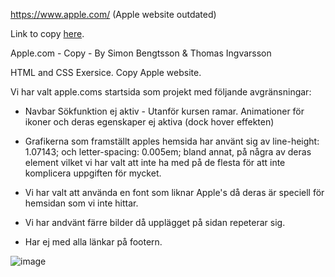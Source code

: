 https://www.apple.com/ (Apple website outdated)

Link to copy [here](https://sillen00.github.io/Apple-Hemsida/).

Apple.com - Copy - By Simon Bengtsson & Thomas Ingvarsson

HTML and CSS Exersice. Copy Apple website. 

Vi har valt apple.coms startsida som projekt med följande avgränsningar:

* Navbar
Sökfunktion ej aktiv - Utanför kursen ramar.
Animationer för ikoner och deras egenskaper ej aktiva (dock hover effekten)

* Grafikerna som framställt apples hemsida har använt sig av line-height: 1.07143; och letter-spacing: 0.005em; bland annat, på några av deras element vilket vi har valt att inte ha med på de flesta för att inte komplicera uppgiften för mycket.

* Vi har valt att använda en font som liknar Apple's då deras är speciell för hemsidan som vi inte hittar.

* Vi har andvänt färre bilder då upplägget på sidan repeterar sig.

* Har ej med alla länkar på footern.

![image](https://github.com/Sillen00/Apple-Hemsida/assets/114336470/4aedb74f-4728-486c-97a7-2249a70ca826)
